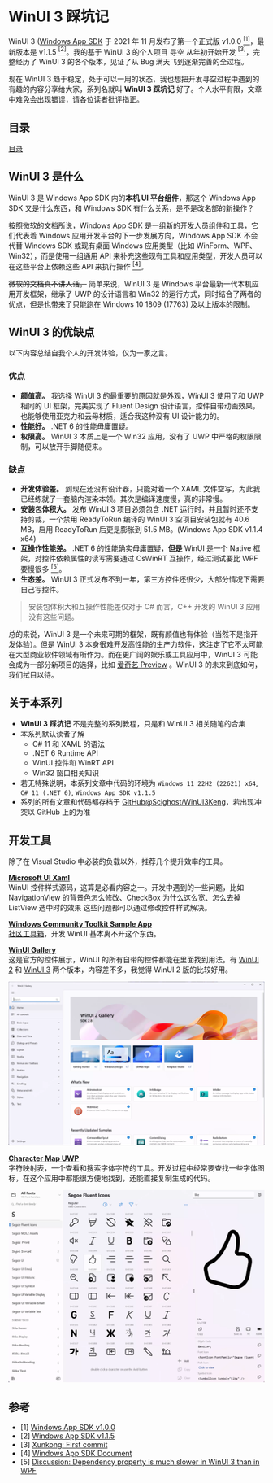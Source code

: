 # WinUI 3 踩坑记

WinUI 3 ([Windows App SDK](https://github.com/microsoft/WindowsAppSDK) 于 2021 年 11 月发布了第一个正式版 v1.0.0 [<sup>[1]</sup>](#参考)，最新版本是 v1.1.5 [<sup>[2]</sup>](#参考)。我的基于 WinUI 3 的个人项目 [寻空](https://github.com/xunkong/xunkong) 从年初开始开发 [<sup>[3]</sup>](#参考)，完整经历了 WinUI 3 的各个版本，见证了从 Bug 满天飞到逐渐完善的全过程。

现在 WinUI 3 趋于稳定，处于可以一用的状态，我也想把开发寻空过程中遇到的有趣的内容分享给大家，系列名就叫 **WinUI 3 踩坑记** 好了。个人水平有限，文章中难免会出现错误，请各位读者批评指正。

## 目录

[目录](./Catalog.md)

## WinUI 3 是什么

WinUI 3 是 Windows App SDK 内的**本机 UI 平台组件**，那这个 Windows App SDK 又是什么东西，和 Windows SDK 有什么关系，是不是改名部的新操作？

按照微软的文档所说，Windows App SDK 是一组新的开发人员组件和工具，它们代表着 Windows 应用开发平台的下一步发展方向，Windows App SDK 不会代替 Windows SDK 或现有桌面 Windows 应用类型（比如 WinForm、WPF、Win32），而是使用一组通用 API 来补充这些现有工具和应用类型，开发人员可以在这些平台上依赖这些 API 来执行操作 [<sup>[4]</sup>](#参考)。

~~微软的文档真不讲人话，~~ 简单来说，WinUI 3 是 Windows 平台最新一代本机应用开发框架，继承了 UWP 的设计语言和 Win32 的运行方式，同时结合了两者的优点，但是也带来了只能跑在 Windows 10 1809 (17763) 及以上版本的限制。


## WinUI 3 的优缺点

以下内容总结自我个人的开发体验，仅为一家之言。

### 优点

- **颜值高。** 我选择 WinUI 3 的最重要的原因就是外观，WinUI 3 使用了和 UWP 相同的 UI 框架，完美实现了 Fluent Design 设计语言，控件自带动画效果，也能够使用亚克力和云母材质，适合我这种没有 UI 设计能力的。
- **性能好。** .NET 6 的性能毋庸置疑。
- **权限高。** WinUI 3 本质上是一个 Win32 应用，没有了 UWP 中严格的权限限制，可以放开手脚随便来。

### 缺点

- **开发体验差。** 到现在还没有设计器，只能对着一个 XAML 文件空写，为此我已经练就了一套脑内渲染本领。其次是编译速度慢，真的非常慢。
- **安装包体积大。** 发布 WinUI 3 项目必须包含 .NET 运行时，并且暂时还不支持剪裁，一个禁用 ReadyToRun 编译的 WinUI 3 空项目安装包就有 40.6 MB，启用 ReadyToRun 后更是膨胀到 51.5 MB。(Windows App SDK v1.1.4 x64)
- **互操作性能差。** .NET 6 的性能确实毋庸置疑，**但是** WinUI 是一个 Native 框架，对控件依赖属性的读写需要通过 CsWinRT 互操作，经过测试要比 WPF 要慢很多 [<sup>[5]</sup>](#参考)。
- **生态差。** WinUI 3 正式发布不到一年，第三方控件还很少，大部分情况下需要自己写控件。

> 安装包体积大和互操作性能差仅对于 C# 而言，C++ 开发的 WinUI 3 应用没有这些问题。

总的来说，WinUI 3 是一个未来可期的框架，既有颜值也有体验（当然不是指开发体验）。但是 WinUI 3 本身很难开发高性能的生产力软件，这注定了它不太可能在大型商业软件领域有所作为。而在更广阔的娱乐或工具应用中，WinUI 3 可能会成为一部分新项目的选择，比如 [爱奇艺 Preview](https://www.microsoft.com/store/apps/9NBLGGH4NBXB) 。WinUI 3 的未来到底如何，我们拭目以待。


## 关于本系列

- **WinUI 3 踩坑记** 不是完整的系列教程，只是和 WinUI 3 相关随笔的合集
- 本系列默认读者了解
    - C# 11 和 XAML 的语法
    - .NET 6 Runtime API
    - WinUI 控件和 WinRT API
    - Win32 窗口相关知识
- 若无特殊说明，本系列文章中代码的环境为 `Windows 11 22H2 (22621) x64`, `C# 11 (.NET 6)`, `Windows App SDK v1.1.5`
- 系列的所有文章和代码都存档于 [GitHub@Scighost/WinUI3Keng](https://github.com/Scighost/WinUI3Keng)，若出现冲突以 GitHub 上的为准

## 开发工具

除了在 Visual Studio 中必装的负载以外，推荐几个提升效率的工具。

[**Microsoft UI Xaml**](https://github.com/microsoft/microsoft-ui-xaml)         
WinUI 控件样式源码，这算是必看内容之一。开发中遇到的一些问题，比如 NavigationView 的背景色怎么修改、CheckBox 为什么这么宽、怎么去掉 ListView 选中时的效果 这些问题都可以通过修改控件样式解决。

[**Windows Community Toolkit Sample App**](https://www.microsoft.com/store/productId/9NBLGGH4TLCQ)      
[社区工具箱](https://github.com/CommunityToolkit/WindowsCommunityToolkit)，开发 WinUI 基本离不开这个东西。

[**WinUI Gallery**](https://github.com/microsoft/WinUI-Gallery)       
这是官方的控件展示，WinUI 的所有自带的控件都能在里面找到用法。有 [WinUI 2](https://www.microsoft.com/store/apps/9MSVH128X2ZT) 和 [WinUI 3](https://www.microsoft.com/store/apps/9P3JFPWWDZRC) 两个版本，内容差不多，我觉得 WinUI 2 版的比较好用。

![image-20220914193653890](./img/image-20220914193653890.webp)

[**Character Map UWP**](https://www.microsoft.com/store/apps/9WZDNCRDXF41)      
字符映射表，一个查看和搜索字体字符的工具。开发过程中经常要查找一些字体图标，在这个应用中都能很方便地找到，还能直接复制生成的代码。

![image-20220914193752122](./img/image-20220914193752122.webp)


## 参考

- [1] [Windows App SDK v1.0.0](https://github.com/microsoft/WindowsAppSDK/releases/tag/v1.0)
- [2] [Windows App SDK v1.1.5](https://github.com/microsoft/WindowsAppSDK/releases/tag/v1.1.5)
- [3] [Xunkong: First commit](https://github.com/xunkong/xunkong/commit/4f377649a5004b595e99daae96d52ad9285f980a)
- [4] [Windows App SDK Document](https://docs.microsoft.com/zh-cn/windows/apps/windows-app-sdk/)
- [5] [Discussion: Dependency property is much slower in WinUI 3 than in WPF](https://github.com/microsoft/microsoft-ui-xaml/issues/1633)

